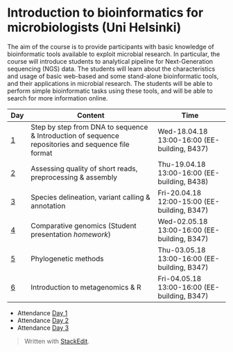 ﻿# Introduction to bioinformatics for microbiologists (Uni Helsinki)
The aim of the course is to provide participants with basic knowledge of bioinformatic tools available to exploit microbial research. In particular, the course will introduce students to analytical pipeline for Next-Generation sequencing (NGS) data. The students will learn about the characteristics and usage of basic web-based and some stand-alone bioinformatic tools, and their applications in microbial research. The students will be able to perform simple bioinformatic tasks using these tools, and will be able to search for more information online.

| Day               |Content                          |Time                         |
|--------------------|-------------------------------|-----------------------------|
| [1](https://github.com/mirossilabcourses/IBM2019/blob/master/Github_IBM_Day1.md)  |Step by step from DNA to sequence & Introduction of sequence repositories and sequence file format|Wed-18.04.18 13:00-16:00 (EE-building, B437)|
| [2](https://github.com/mirossilabcourses/IBM2019/blob/master/Github_IBM_Day2.md)  |Assessing quality of short reads, preprocessing & assembly|Thu-19.04.18 13:00-16:00 (EE-building, B438)|
| [3](https://github.com/mirossilabcourses/IBM2018/blob/master/Github_IBM_Day3.md)  |Species delineation, variant calling & annotation|Fri-20.04.18 12:00-15:00 (EE-building, B347)|
| [4](https://github.com/mirossilabcourses/IBM2018/blob/master/Github_IBM_Day4.md) |Comparative genomics (Student presentation *homework*)|Wed-02.05.18 13:00-16:00 (EE-building, B347)|
| [5](https://sites.google.com/site/msaphylodfheh/home) | Phylogenetic methods|Thu-03.05.18 13:00-16:00 (EE-building, B347)|
| [6](https://github.com/mirossilabcourses/ELL-417)  |Introduction to metagenomics & R|Fri-04.05.18 13:00-16:00 (EE-building, B347)|

- Attendance [Day 1](https://ec.europa.eu/eusurvey/runner/fd6e921b-0544-2152-ecce-5b8496a89656)
- Attendance [Day 2](https://ec.europa.eu/eusurvey/runner/IBMDAY2)
- Attendance [Day 3](https://ec.europa.eu/eusurvey/runner/IBMDay3)
> Written with [StackEdit](https://stackedit.io/).
